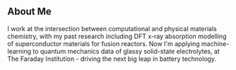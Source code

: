 ## About Me

I work at the intersection between computational and physical materials chemistry, with my past research including DFT x-ray absorption modelling of superconductor materials for fusion reactors. Now I'm applying machine-learning to quantum mechanics data of glassy solid-state electrolytes, at The Faraday Institution - driving the next big leap in battery technology.
